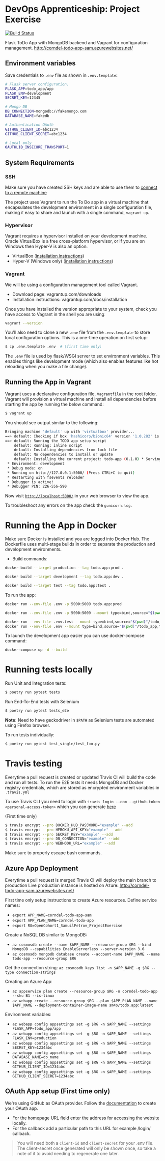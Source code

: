 # DevOps Apprenticeship: Project Exercise
[![Build Status](https://app.travis-ci.com/Sm4o/DevOps-Course-Starter.svg?branch=master)](https://app.travis-ci.com/Sm4o/DevOps-Course-Starter)

Flask ToDo App with MongoDB backend and Vagrant for configuration management. http://corndel-todo-app-sam.azurewebsites.net/

## Environment variables 

Save credentials to `.env` file as shown in `.env.template`:
``` bash
# Flask server configuration.
FLASK_APP=todo_app/app
FLASK_ENV=development
SECRET_KEY=12345

# Mongo DB
DB_CONNECTION=mongodb://fakemongo.com
DATABASE_NAME=fakedb

# Authentication OAuth
GITHUB_CLIENT_ID=abc1234
GITHUB_CLIENT_SECRET=abc1234

# Local only
OAUTHLIB_INSECURE_TRANSPORT=1
```

## System Requirements

### SSH
Make sure you have created SSH keys and are able to use them to [connect to a remote machine](https://docs.github.com/en/github/authenticating-to-github/connecting-to-github-with-ssh)

The project uses Vagrant to run the To Do app in a virtual machine that encapsulates the development environment in a single configuration file, making it easy to share and launch with a single command, `vagrant up`.

### Hypervisor
Vagrant requires a hypervisor installed on your development machine. Oracle VirtualBox is a free cross-platform hypervisor, or if you are on Windows then Hyper-V is also an option.

- VirtualBox ([installation instructions](https://www.virtualbox.org/manual/ch02.html))
- Hyper-V (Windows only) ([installation instructions](https://docs.microsoft.com/en-us/virtualization/hyper-v-on-windows/quick-start/enable-hyper-v))

### Vagrant
We will be using a configuration management tool called Vagrant.

- Download page: vagrantup.com/downloads
- Installation instructions: vagrantup.com/docs/installation

Once you have installed the version appropriate to your system, check you have access to Vagrant in the shell you are using:

``` bash
vagrant --version
```

You'll also need to clone a new `.env` file from the `.env.template` to store local configuration options. This is a one-time operation on first setup:

```bash
$ cp .env.template .env  # (first time only)
```

The `.env` file is used by flask/WSGI server to set environment variables. This enables things like development mode (which also enables features like hot reloading when you make a file change).

## Running the App in Vagrant

Vagrant uses a declarative configuration file, `Vagrantfile` in the root folder. Vagrant will provision a virtual machine and install all dependencies before starting the app by running the below command:
```bash
$ vagrant up 
```

You should see output similar to the following:
```bash
Bringing machine 'default' up with 'virtualbox' provider...
==> default: Checking if box 'hashicorp/bionic64' version '1.0.282' is up to date...
==> default: Running the TODO app setup script
    default: Running: inline script
    default: Installing dependencies from lock file
    default: No dependencies to install or update
    default: Installing the current project: todo-app (0.1.0) * Serving Flask app "app" (lazy loading)
 * Environment: development
 * Debug mode: on
 * Running on http://127.0.0.1:5000/ (Press CTRL+C to quit)
 * Restarting with fsevents reloader
 * Debugger is active!
 * Debugger PIN: 226-556-590
```
Now visit [`http://localhost:5000/`](http://localhost:5000/) in your web browser to view the app.

To troubleshoot any errors on the app check the `gunicorn.log`.

# Running the App in Docker
Make sure Docker is installed and you are logged into Docker Hub. The Dockerfile uses multi-stage builds in order to separate the production and development environments.

- Build commands:
``` bash
docker build --target production --tag todo.app:prod .
```
``` bash
docker build --target development --tag todo.app:dev .
```
``` bash
docker build --target test --tag todo.app:test .
```

To run the app:
``` bash
docker run --env-file .env -p 5000:5000 todo.app:prod
```
``` bash
docker run --env-file .env -p 5000:5000 --mount type=bind,source="$(pwd)"/todo_app,target=/srv/todo_app todo.app:dev
```
``` bash
docker run --env-file .env.test --mount type=bind,source="$(pwd)"/todo_app,target=/srv/todo_app todo.app:test tests
docker run --env-file .env --mount type=bind,source="$(pwd)"/todo_app,target=/srv/todo_app todo.app:test tests_e2e
```

To launch the development app easier you can use docker-compose command:
``` bash
docker-compose up -d --build 
```

# Running tests locally

Run Unit and Integration tests:
```bash
$ poetry run pytest tests
```

Run End-To-End tests with Selenium 
```bash
$ poetry run pytest tests_e2e
```
**Note:** Need to have geckodriver in `$PATH` as Selenium tests are automated using Firefox browser.

To run tests individually:
```bash
$ poetry run pytest test_single/test_foo.py
```

# Travis testing
Everytime a pull request is created or updated Travis CI will build the code and run all tests.
To run the E2E tests it needs MongoDB and Docker registry credentials, which are stored as encrypted environment variables in `.travis.yml`

To use Travis CLI you need to login with `travis login --com --github-token <personal-access-token>` which you can generate [here](https://github.com/settings/tokens)

(First time only)
```bash
$ travis encrypt --pro DOCKER_HUB_PASSWORD="example" --add
$ travis encrypt --pro HEROKU_API_KEY="example" --add
$ travis encrypt --pro SECRET_KEY="example" --add
$ travis encrypt --pro DB_CONNECTION="example" --add
$ travis encrypt --pro WEBHOOK_URL="example" --add
```

Make sure to properly escape bash commands.

## Azure App Deployment

Everytime a pull request is merged Travis CI will deploy the main branch to production
Live production instance is hosted on Azure: http://corndel-todo-app-sam.azurewebsites.net/

First time only setup instructions to create Azure resources.
Define service names:
* `export APP_NAME=corndel-todo-app-sam`
* `export APP_PLAN_NAME=corndel-todo-app`
* `export RG=OpenCohort1_SamuilPetrov_ProjectExercise`

Create a NoSQL DB similar to MongoDB:
* `az cosmosdb create --name $APP_NAME --resource-group $RG --kind MongoDB --capabilities EnableServerless --server-version 3.6`
* `az cosmosdb mongodb database create --account-name $APP_NAME --name todo-app --resource-group $RG`

Get the connection string: `az cosmosdb keys list -n $APP_NAME -g $RG --type connection-strings`

Creating an Azure App:
* `az appservice plan create --resource-group $RG -n corndel-todo-app --sku B1 --is-linux`
* `az webapp create --resource-group $RG --plan $APP_PLAN_NAME --name $APP_NAME --deployment-container-image-name sm4o/todo.app:latest`

Environment variables:
* `az webapp config appsettings set -g $RG -n $APP_NAME --settings FLASK_APP=todo_app/app`
* `az webapp config appsettings set -g $RG -n $APP_NAME --settings FLASK_ENV=production`  
* `az webapp config appsettings set -g $RG -n $APP_NAME --settings SECRET_KEY=1234abc`
* `az webapp config appsettings set -g $RG -n $APP_NAME --settings DATABASE_NAME=db_name`
* `az webapp config appsettings set -g $RG -n $APP_NAME --settings GITHUB_CLIENT_ID=1234abc`
* `az webapp config appsettings set -g $RG -n $APP_NAME --settings GITHUB_CLIENT_SECRET=1234abc`


## OAuth App setup (First time only)

We're using GitHub as OAuth provider. Follow the [documentation](https://developer.github.com/apps/building-oauth-apps/creating-an-oauth-app/) to create your OAuth app.

* For the homepage URL field enter the address for accessing the website locally. 
* For the callback add a particular path to this URL for example /login/ callback.

> You will need both a `client-id` and `client-secret` for your .env file. The client-secret once generated will only be shown once, so take a note of it to avoid needing to regenerate one later.